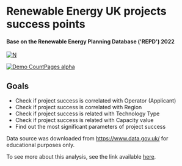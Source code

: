 # Renewable Energy UK projects success points
#### Base on the Renewable Energy Planning Database ('REPD') 2022
[![N](https://github.com/TymofiiS/DataScienceBlogPost_udacity/blob/main/data_gov_uk.png)](https://www.data.gov.uk/)

[![Demo CountPages alpha](https://share.gifyoutube.com/KzB6Gb.gif)](https://www.youtube.com/watch?v=ek1j272iAmc)


## Goals


- Check if project success is correlated with Operator (Applicant)
- Check if project success is correlated with Region
- Check if project success is related with Technology Type
- Check if project success is related with Capacity value
- Find out the most significant parameters of project success

Data source was downloaded from https://www.data.gov.uk/ for educational purposes only.

To see more about this analysis, see the link available [here](https://medium.com/@tymofii.serhiienko/renewable-energy-uk-projects-success-points-7bf14b97ae7a).
